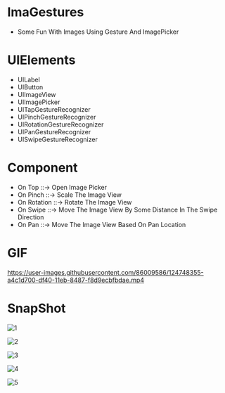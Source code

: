 # ImaGestures
* Some Fun With Images Using Gesture And ImagePicker

# UIElements
* UILabel
* UIButton
* UIImageView
* UIImagePicker
* UITapGestureRecognizer
* UIPinchGestureRecognizer
* UIRotationGestureRecognizer
* UIPanGestureRecognizer
* UISwipeGestureRecognizer


# Component
* On Top       ::->   Open Image Picker
* On Pinch     ::->   Scale The Image View
* On Rotation  ::->   Rotate The Image View
* On Swipe     ::->   Move The Image View By Some Distance In The Swipe Direction
* On Pan       ::->   Move The Image View Based On Pan Location 



# GIF
https://user-images.githubusercontent.com/86009586/124748355-a4c1d700-df40-11eb-8487-f8d9ecbfbdae.mp4




# SnapShot
![1](https://user-images.githubusercontent.com/86009586/124748708-11d56c80-df41-11eb-871e-93ba3d1d6151.png)

![2](https://user-images.githubusercontent.com/86009586/124748728-169a2080-df41-11eb-9749-2005d98c2bce.png)

![3](https://user-images.githubusercontent.com/86009586/124748749-1b5ed480-df41-11eb-9867-cd40fec45567.png)

![4](https://user-images.githubusercontent.com/86009586/124748762-20238880-df41-11eb-9747-7ccaf4921eb2.png)

![5](https://user-images.githubusercontent.com/86009586/124748802-2ade1d80-df41-11eb-80ff-2166d645cb29.png)




